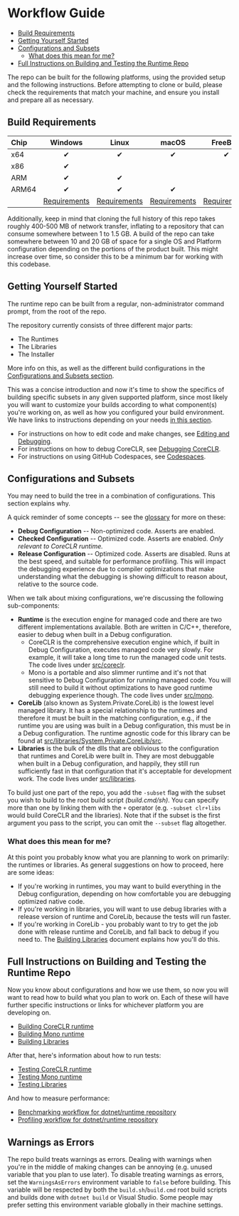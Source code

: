 # Workflow Guide

* [Build Requirements](#build-requirements)
* [Getting Yourself Started](#getting-yourself-started)
* [Configurations and Subsets](#configurations-and-subsets)
  * [What does this mean for me?](#what-does-this-mean-for-me)
* [Full Instructions on Building and Testing the Runtime Repo](#full-instructions-on-building-and-testing-the-runtime-repo)

The repo can be built for the following platforms, using the provided setup and the following instructions. Before attempting to clone or build, please check the requirements that match your machine, and ensure you install and prepare all as necessary.

## Build Requirements

| Chip  | Windows  | Linux    | macOS    | FreeBSD  |
| :---- | :------: | :------: | :------: | :------: |
| x64   | &#x2714; | &#x2714; | &#x2714; | &#x2714; |
| x86   | &#x2714; |          |          |          |
| ARM   | &#x2714; | &#x2714; |          |          |
| ARM64 | &#x2714; | &#x2714; | &#x2714; |          |
|       | [Requirements](requirements/windows-requirements.md) | [Requirements](requirements/linux-requirements.md) | [Requirements](requirements/macos-requirements.md) | [Requirements](requirements/freebsd-requirements.md)

Additionally, keep in mind that cloning the full history of this repo takes roughly 400-500 MB of network transfer, inflating to a repository that can consume somewhere between 1 to 1.5 GB. A build of the repo can take somewhere between 10 and 20 GB of space for a single OS and Platform configuration depending on the portions of the product built. This might increase over time, so consider this to be a minimum bar for working with this codebase.

## Getting Yourself Started

The runtime repo can be built from a regular, non-administrator command prompt, from the root of the repo.

The repository currently consists of three different major parts:

* The Runtimes
* The Libraries
* The Installer

More info on this, as well as the different build configurations in the [Configurations and Subsets section](#configurations-and-subsets).

This was a concise introduction and now it's time to show the specifics of building specific subsets in any given supported platform, since most likely you will want to customize your builds according to what component(s) you're working on, as well as how you configured your build environment. We have links to instructions depending on your needs [in this section](#full-instructions-on-building-and-testing-the-runtime-repo).

* For instructions on how to edit code and make changes, see [Editing and Debugging](editing-and-debugging.md).
* For instructions on how to debug CoreCLR, see [Debugging CoreCLR](/docs/workflow/debugging/coreclr/debugging-runtime.md).
* For instructions on using GitHub Codespaces, see [Codespaces](/docs/workflow/Codespaces.md).

## Configurations and Subsets

You may need to build the tree in a combination of configurations. This section explains why.

<!-- LINK-UPDATES -->
A quick reminder of some concepts -- see the [glossary](/docs/project/glossary.md) for more on these:

* **Debug Configuration** -- Non-optimized code.  Asserts are enabled.
* **Checked Configuration** -- Optimized code. Asserts are enabled.  _Only relevant to CoreCLR runtime._
* **Release Configuration** -- Optimized code. Asserts are disabled. Runs at the best speed, and suitable for performance profiling. This will impact the debugging experience due to compiler optimizations that make understanding what the debugging is showing difficult to reason about, relative to the source code.

When we talk about mixing configurations, we're discussing the following sub-components:

<!-- LINK-UPDATES -->
* **Runtime** is the execution engine for managed code and there are two different implementations available. Both are written in C/C++, therefore, easier to debug when built in a Debug configuration.
  * CoreCLR is the comprehensive execution engine which, if built in Debug Configuration, executes managed code very slowly. For example, it will take a long time to run the managed code unit tests. The code lives under [src/coreclr](/src/coreclr).
  * Mono is a portable and also slimmer runtime and it's not that sensitive to Debug Configuration for running managed code. You will still need to build it without optimizations to have good runtime debugging experience though. The code lives under [src/mono](/src/mono).
* **CoreLib** (also known as System.Private.CoreLib) is the lowest level managed library. It has a special relationship to the runtimes and therefore it must be built in the matching configuration, e.g., if the runtime you are using was built in a Debug configuration, this must be in a Debug configuration. The runtime agnostic code for this library can be found at [src/libraries/System.Private.CoreLib/src](/src/libraries/System.Private.CoreLib/src/README.md).
* **Libraries** is the bulk of the dlls that are oblivious to the configuration that runtimes and CoreLib were built in. They are most debuggable when built in a Debug configuration, and happily, they still run sufficiently fast in that configuration that it's acceptable for development work. The code lives under [src/libraries](/src/libraries).

<!-- TODO: Provide a list of the possible subsets, since right now it's all up to one's own knowledge and guessing. -->
To build just one part of the repo, you add the `-subset` flag with the subset you wish to build to the root build script _(build.cmd/sh)_. You can specify more than one by linking them with the `+` operator (e.g. `-subset clr+libs` would build CoreCLR and the libraries). Note that if the subset is the first argument you pass to the script, you can omit the `--subset` flag altogether.

### What does this mean for me?

At this point you probably know what you are planning to work on primarily: the runtimes or libraries. As general suggestions on how to proceed, here are some ideas:

* If you're working in runtimes, you may want to build everything in the Debug configuration, depending on how comfortable you are debugging optimized native code.
* If you're working in libraries, you will want to use debug libraries with a release version of runtime and CoreLib, because the tests will run faster.
* If you're working in CoreLib - you probably want to try to get the job done with release runtime and CoreLib, and fall back to debug if you need to. The [Building Libraries](/docs/workflow/building/libraries/README.md) document explains how you'll do this.

## Full Instructions on Building and Testing the Runtime Repo

Now you know about configurations and how we use them, so now you will want to read how to build what you plan to work on. Each of these will have further specific instructions or links for whichever platform you are developing on.

* [Building CoreCLR runtime](/docs/workflow/building/coreclr/README.md)
* [Building Mono runtime](/docs/workflow/building/mono/README.md)
* [Building Libraries](/docs/workflow/building/libraries/README.md)

After that, here's information about how to run tests:

* [Testing CoreCLR runtime](/docs/workflow/testing/coreclr/testing.md)
* [Testing Mono runtime](/docs/workflow/testing/mono/testing.md)
* [Testing Libraries](/docs/workflow/testing/libraries/testing.md)

And how to measure performance:

* [Benchmarking workflow for dotnet/runtime repository](https://github.com/dotnet/performance/blob/master/docs/benchmarking-workflow-dotnet-runtime.md)
* [Profiling workflow for dotnet/runtime repository](https://github.com/dotnet/performance/blob/master/docs/profiling-workflow-dotnet-runtime.md)

## Warnings as Errors

The repo build treats warnings as errors. Dealing with warnings when you're in the middle of making changes can be annoying (e.g. unused variable that you plan to use later). To disable treating warnings as errors, set the `WarningsAsErrors` environment variable to `false` before building. This variable will be respected by both the `build.sh`/`build.cmd` root build scripts and builds done with `dotnet build` or Visual Studio. Some people may prefer setting this environment variable globally in their machine settings.
